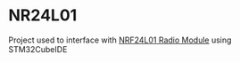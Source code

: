# NR24L01

Project used to interface with [NRF24L01 Radio Module](https://www.sparkfun.com/products/retired/705) using STM32CubeIDE
